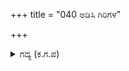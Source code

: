 +++
title = "040 ಅಡಿಸಿ ಗಿರಿಗಳ"

+++

<details><summary>ಗದ್ಯ (ಕ.ಗ.ಪ) </summary>

40.  ಬೆಟ್ಟಗಳನ್ನೇ ಅಲ್ಲಾಡಿಸಿ ನುಂಗುವ ಬಾಯಿಗೆ ಹಣ್ಣು ಹಂಪಲು ಹಿಡಿಯದೆ ಇರುತ್ತದೆಯೇ? ದ್ರೋಣನೆದುರಿನಲ್ಲಿ ಬಡವಿರಾಟನನ್ನು ಯಾರು ಬಲ್ಲರು ? ಯಾರು ಗುರುತಿಸಬಲ್ಲರು ? ನಡೆಯಬಹುದಾದುದನ್ನು ಆಗಲೇ ಕಂಡೆವು. ಅವನು ಮಡಿದನು ಎಂಬುದನ್ನು ತಿಳಿಯಲೇಬೇಕಾಗಲಿಲ್ಲ.  ಒಡನೆಯೇ ಬಿಲ್ಲನ್ನು ಹಿಡಿದು ಪ್ರತಿಭಟಿಸಿದ ಕುಂತೀಭೋಜನೂ ಸಹ ಮಿಕ್ಕವರ ಸ್ಥಿತಿಯನ್ನೇ ತಲುಪಿದನು.
</details>
